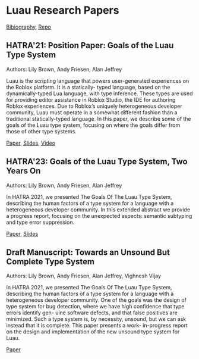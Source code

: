 # Luau Research Papers

[Bibiography](luau.bib), [Repo](https://github.com/luau-lang/research)

## HATRA'21: Position Paper: Goals of the Luau Type System

Authors: Lily Brown, Andy Friesen, Alan Jeffrey

Luau is the scripting language that powers user-generated experiences on the Roblox platform. It is a statically- typed language, based on the dynamically-typed Lua language, with type inference. These types are used for providing editor assistance in Roblox Studio, the IDE for authoring Roblox experiences. Due to Roblox’s uniquely heterogeneous developer community, Luau must operate in a somewhat different fashion than a traditional statically-typed language. In this paper, we describe some of the goals of the Luau type system, focusing on where the goals differ from those of other type systems.

[Paper](hatra21/hatra21.pdf), [Slides](hatra21/talk.pdf), [Video](https://www.youtube.com/watch?v=nziiBPtB0eQ)

## HATRA'23: Goals of the Luau Type System, Two Years On

Authors: Lily Brown, Andy Friesen, Alan Jeffrey

In HATRA 2021, we presented The Goals Of The Luau Type System, describing the human factors of a type system for a language with a heterogeneous developer community. In this extended abstract we provide a progress report, focusing on the unexpected aspects: semantic subtyping and type error suppression.

[Paper](hatra23/hatra23.pdf), [Slides](hatra23/talk.pdf)

## Draft Manuscript: Towards an Unsound But Complete Type System

Authors: Lily Brown, Andy Friesen, Alan Jeffrey, Vighnesh Vijay

In HATRA 2021, we presented The Goals Of The Luau Type System, describing the human factors of a type system for a language with a heterogeneous developer community. One of the goals was the design of type system for bug detection, where we have high confidence that type errors identify gen- uine software defects, and that false positives are minimized. Such a type system is, by necessity, unsound, but we can ask instead that it is complete. This paper presents a work- in-progress report on the design and implementation of the new unsound type system for Luau.

[Paper](incorrectness24/incorrectness24.pdf)
